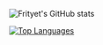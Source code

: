 
![Frityet's GitHub stats](https://github-readme-stats.vercel.app/api?username=Frityet&count_private=true&show_icons=true&theme=dark&hide_title=true) 

[![Top Languages](https://github-readme-stats.vercel.app/api/top-langs/?username=Frityet&exclude_repo=frityet.github.io,2021-VexIQ-projects,Blog,Robot-mazes-solver,2021-VexIQ-projects,wiki,CoDZombies-H3VR,MeatKit&theme=dark&hide=cmake,makefile,shaderlab,mathematica,hlsl)](https://github.com/anuraghazra/github-readme-stats)
